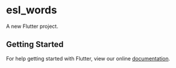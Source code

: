 # esl_words

A new Flutter project.

## Getting Started

For help getting started with Flutter, view our online
[documentation](https://flutter.io/).
